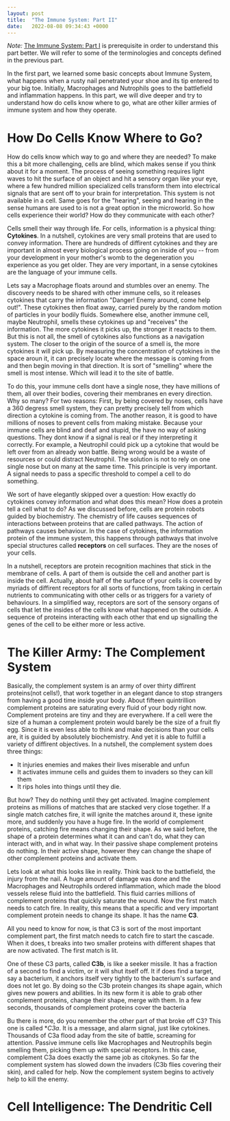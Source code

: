 ```yaml
---
layout: post
title:  "The Immune System: Part II"
date:   2022-08-08 09:34:43 +0000
---
```


*Note:* [The Immune System: Part I](https://aslanbakirov.github.io/2022/08/06/immune-system-part1.html) is prerequisite in order to understand this part better. We will refer to some of the terminologies and concepts defined in the previous  part.

In the first part, we learned some basic concepts about Immune System, what happens when a rusty nail penetrated your shoe and its tip entered to your big toe. Initially, Macrophages and Nutrophils goes to the battlefield and inflammation happens. In this part, we will dive deeper and try to understand how do cells know where to go, what are other killer armies of immune system and how they operate. 


# How Do Cells Know Where to Go?

How do cells know which way to go and where they are needed? To make this a bit more challenging, cells are blind, which makes sense if you think about it for a moment.
The process of seeing something requires light waves to hit the surface of an object and hit a sensory organ like your eye, where a few hundred million specialized cells transform them into electrical signals that are sent off to your brain for interpretation. This system is not available in a cell. Same goes for the "hearing", seeing and hearing in the sense humans are used to is not a great option in the microworld. So how cells experience their world? How do they communicate with each other?


Cells smell their way through life. For cells, information is a physical thing: **Cytokines**. In a nutshell, cytokines are very small proteins that are used to convey information. There are hundreds of diffirent cytokines and they are important in almost every biological process going on inside of you -- from your development in your mother's womb to the degeneration you experience as you get older. They are very important, in a sense cytokines are the language of your immune cells.


Lets say a Macrophage floats around and stumbles over an enemy. The discovery needs to be shared with other immune cells, so it releases cytokines that carry the information "Danger! Enemy around, come help out!". These cytokines then float away, carried purely by the random motion of particles in your bodily fluids. Somewhere else, another immune cell, maybe Neutrophil, smells these cytokines up and "receives" the information. The more cytokines it picks up, the stronger it reacts to them. But this is not all, the smell of cytokines also functions as a navigation system. The closer to the origin of the source of a smell is, the more cytokines it will pick up. By measuring the concentration of cytokines in the space aroun it, it can precisely locate where the message is coming from and then begin moving in that direction. It is sort of "smelling" where the smell is most intense. Which will lead it to the site of battle.


To do this, your immune cells dont have a single nose, they have millions of them, all over their bodies, covering their membranes en every direction. Why so many? For two reasons: First, by being covered by noses, cells have a 360 degress smell system, they can pretty precisely tell from which direction a cytokine is coming from. The another reason, it is good to have millions of noses to prevent cells from making mistake. Because your immune cells are blind and deaf and stupid, the have no way of asking questions. They dont know if a signal is real or if they interpreting it correctly. For example, a Neutrophil could pick up a cytokine that would be left over from an already won battle. Being wrong would be a waste of resources or could distract Neutrophil. The solution is not to rely  on one single nose but on many at the same time. This principle is very important. A signal needs to pass a specific threshold  to compel a cell to do something. 


We sort of have elegantly skipped over a question: How exactly do cytokines convey information and what does this mean? How does a protein tell a cell what to do? As we discussed before, cells are protein robots guided by biochemistry. The chemistry of life causes sequences of interactions between proteins that are called pathways. The action of pathways causes behaviour. In the case of cytokines, the information protein of the immune system, this happens through pathways that involve special structures called **receptors** on cell surfaces. They are the noses of your cells. 


In a nutshell, receptors are protein recognition machines that stick in the membrane of cells. A part of them is outside the cell and another part is inside the cell. Actually, about half of the surface of your cells is covered by myriads of diffirent receptors for all sorts of functions, from taking in certain nutrients to communicating with other cells or as triggers for a variety of behaviours. In a simplified way, receptors are sort of the sensory organs of cells that let the insides of the cells know what happened on the outside. A sequence of proteins interacting with each other that end up signalling the genes of the cell to be either more or less active. 


# The Killer Army: The Complement System

Basically, the complement system is an army of over thirty diffirent proteins(not cells!), that work together in an elegant dance to stop strangers from having a good time inside your body. About fifteen quintrillion complement proteins are saturating every fluid of your body right now. Complement proteins are tiny and they are everywhere. If a cell were the size of a human a complement protein would barely be the size of a fruit fly egg. Since it is even less able to think and make decisions than your cells are, it is guided by absolutely biochemistry. And yet it is able to fulfill a variety of diffirent objectives. In a nutshell, the complement system does three things:

 - It injuries enemies and makes their lives miserable and unfun
 - It activates immune cells and guides them to invaders so they can kill them
 - It rips holes into things until they die.
  

But how? They do nothing until they get activated. Imagine complement proteins as millions of matches that are stacked very close together. If a single match catches fire, it will ignite the matches around it, these ignite more, and suddenly you have a huge fire. In the world of complement proteins, catching fire means changing their shape. As we said before, the shape of a protein determines what it can and can't do, what they can interact with, and in what way. In their passive shape complement proteins do nothing. In their active shape, however they can change the shape of other complement proteins and activate them.


Lets look at what this looks like in reality. Think back to the battlefield, the injury from the nail. A huge amount of damage was done and the Macrophages and Neutrophils ordered inflammation, which made the blood vessels relese fluid into the battlefield. This fluid carries millions of complement proteins that quickly saturate the wound. Now the first match needs to catch fire. In reality, this means that a specific and very important complement protein needs to change its shape. It has the name **C3**. 

All you need to know for now, is that C3 is sort of the most important complement part, the first match needs to catch fire to start the cascade. When it does, t breaks into two smaller proteins with different shapes that are now activated. The first match is lit. 

One of these C3 parts, called **C3b**, is like a seeker missile. It has a fraction of a second to find a victim, or it will shut itself off. It if does find a target, say a bacterium, it anchors itself very tightly to the bacterium's surface and does not let go. By doing so the C3b protein changes its shape again, which gives new powers and abilities. In its new form it is able to grab other complement proteins, change their shape, merge with them. In a few seconds, thousands of complement proteins cover the bacteria


Bu there is more, do you remember the other part of that broke off C3? This one is called **C3a*. It is a message, and alarm signal, just like cytokines. Thousands of C3a flood aday from the site of battle, screaming for attention. Passive immune cells like Macrophages and Neutrophils begin smelling them, picking them up with special receptors. In this case, complement C3a does exactly the same job as citokynes. So far the complement system has slowed down the invaders (C3b flies covering their skin), and called for help. Now the complement system begins to actively help to kill the enemy. 


# Cell Intelligence: The Dendritic Cell

 






 

